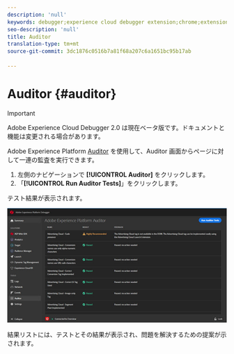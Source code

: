 ```yaml
---
description: 'null'
keywords: debugger;experience cloud debugger extension;chrome;extension;auditor;dtm;target
seo-description: 'null'
title: Auditor
translation-type: tm+mt
source-git-commit: 3dc1876c0516b7a81f68a207c6a1651bc95b17ab

---
```



# Auditor {#auditor}

>[!IMPORTANT]
>
>Adobe Experience Cloud Debugger 2.0 は現在ベータ版です。ドキュメントと機能は変更される場合があります。

Adobe Experience Platform [Auditor](https://docs.adobe.com/content/help/ja-JP/auditor/using/overview.html) を使用して、Auditor 画面からページに対して一連の監査を実行できます。

1. 左側のナビゲーションで **[!UICONTROL Auditor]** をクリックします。
1. 「**[!UICONTROL Run Auditor Tests]**」をクリックします。

テスト結果が表示されます。

![](assets/auditor-results.jpg)

結果リストには、テストとその結果が表示され、問題を解決するための提案が示されます。